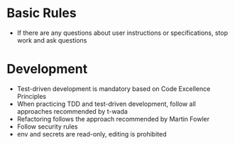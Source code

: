 # Basic Rules

- If there are any questions about user instructions or specifications, stop work and ask questions

# Development

- Test-driven development is mandatory based on Code Excellence Principles
- When practicing TDD and test-driven development, follow all approaches recommended by t-wada
- Refactoring follows the approach recommended by Martin Fowler
- Follow security rules
- env and secrets are read-only, editing is prohibited
